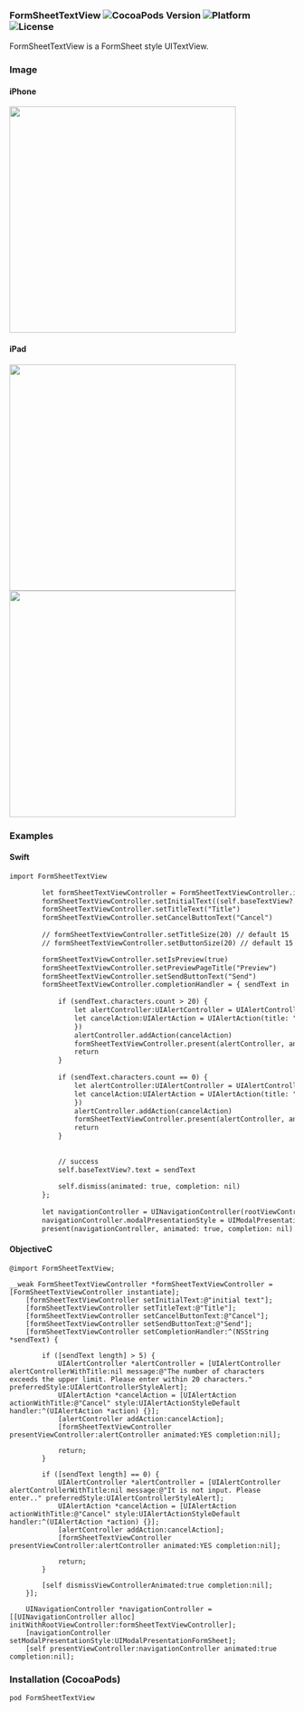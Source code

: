 ### FormSheetTextView ![CocoaPods Version](https://img.shields.io/cocoapods/v/FormSheetTextView.svg?style=flat) ![Platform](https://img.shields.io/cocoapods/p/PageSheetForm.svg?style=flat) ![License](https://img.shields.io/cocoapods/l/PageSheetForm.svg?style=flat)

FormSheetTextView is a FormSheet style UITextView.

### Image
#### iPhone
<img src="https://user-images.githubusercontent.com/43707/29010740-6c126464-7b68-11e7-9a7d-a8a7d2e973e0.png" width="400px">

#### iPad
<img src="https://user-images.githubusercontent.com/43707/29513124-53bb23d2-869f-11e7-86e2-5d0b65264665.png" width="400px">

<img src="https://user-images.githubusercontent.com/43707/29513152-653de73e-869f-11e7-9900-aeae8359e7cf.png" width="400px">


### Examples

#### Swift

```html
import FormSheetTextView

        let formSheetTextViewController = FormSheetTextViewController.instantiate()
        formSheetTextViewController.setInitialText((self.baseTextView?.text)!)
        formSheetTextViewController.setTitleText("Title")
        formSheetTextViewController.setCancelButtonText("Cancel")
        
        // formSheetTextViewController.setTitleSize(20) // default 15
        // formSheetTextViewController.setButtonSize(20) // default 15

        formSheetTextViewController.setIsPreview(true)
        formSheetTextViewController.setPreviewPageTitle("Preview")
        formSheetTextViewController.setSendButtonText("Send")
        formSheetTextViewController.completionHandler = { sendText in
            
            if (sendText.characters.count > 20) {
                let alertController:UIAlertController = UIAlertController(title:nil, message: "The number of characters exceeds the upper limit. Please enter within 20 characters.", preferredStyle: UIAlertControllerStyle.alert)
                let cancelAction:UIAlertAction = UIAlertAction(title: "Close", style: UIAlertActionStyle.cancel, handler:{ (action:UIAlertAction!) -> Void in
                })
                alertController.addAction(cancelAction)
                formSheetTextViewController.present(alertController, animated: true, completion: nil)
                return
            }
            
            if (sendText.characters.count == 0) {
                let alertController:UIAlertController = UIAlertController(title:nil, message: "It is not input. Please enter.", preferredStyle: UIAlertControllerStyle.alert)
                let cancelAction:UIAlertAction = UIAlertAction(title: "Close", style: UIAlertActionStyle.cancel, handler:{ (action:UIAlertAction!) -> Void in
                })
                alertController.addAction(cancelAction)
                formSheetTextViewController.present(alertController, animated: true, completion: nil)
                return
            }
            
            
            // success
            self.baseTextView?.text = sendText
            
            self.dismiss(animated: true, completion: nil)
        };
        
        let navigationController = UINavigationController(rootViewController: formSheetTextViewController)
        navigationController.modalPresentationStyle = UIModalPresentationStyle.formSheet
        present(navigationController, animated: true, completion: nil)
```

#### ObjectiveC

```
@import FormSheetTextView;

__weak FormSheetTextViewController *formSheetTextViewController = [FormSheetTextViewController instantiate];
    [formSheetTextViewController setInitialText:@"initial text"];
    [formSheetTextViewController setTitleText:@"Title"];
    [formSheetTextViewController setCancelButtonText:@"Cancel"];
    [formSheetTextViewController setSendButtonText:@"Send"];
    [formSheetTextViewController setCompletionHandler:^(NSString *sendText) {
        
        if ([sendText length] > 5) {
            UIAlertController *alertController = [UIAlertController alertControllerWithTitle:nil message:@"The number of characters exceeds the upper limit. Please enter within 20 characters." preferredStyle:UIAlertControllerStyleAlert];
            UIAlertAction *cancelAction = [UIAlertAction actionWithTitle:@"Cancel" style:UIAlertActionStyleDefault handler:^(UIAlertAction *action) {}];
            [alertController addAction:cancelAction];
            [formSheetTextViewController presentViewController:alertController animated:YES completion:nil];

            return;
        }
        
        if ([sendText length] == 0) {
            UIAlertController *alertController = [UIAlertController alertControllerWithTitle:nil message:@"It is not input. Please enter.." preferredStyle:UIAlertControllerStyleAlert];
            UIAlertAction *cancelAction = [UIAlertAction actionWithTitle:@"Cancel" style:UIAlertActionStyleDefault handler:^(UIAlertAction *action) {}];
            [alertController addAction:cancelAction];
            [formSheetTextViewController presentViewController:alertController animated:YES completion:nil];
            
            return;
        }
        
        [self dismissViewControllerAnimated:true completion:nil];
    }];

    UINavigationController *navigationController = [[UINavigationController alloc] initWithRootViewController:formSheetTextViewController];
    [navigationController setModalPresentationStyle:UIModalPresentationFormSheet];
    [self presentViewController:navigationController animated:true completion:nil];
```

### Installation (CocoaPods)
`pod FormSheetTextView`

